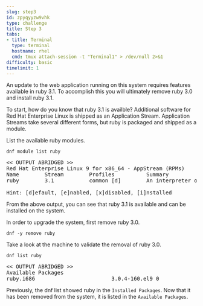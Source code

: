 ```yaml
---
slug: step3
id: zpyqyyzw9vhk
type: challenge
title: Step 3
tabs:
- title: Terminal
  type: terminal
  hostname: rhel
  cmd: tmux attach-session -t "Terminal1" > /dev/null 2>&1
difficulty: basic
timelimit: 1
---
```

An update to the web application running on this system requires features available in ruby 3.1.  To accomplish this you will ultimately remove ruby 3.0 and install ruby 3.1.

To start, how do you know that ruby 3.1 is availble?  Additional software for Red Hat Enterprise Linux is shipped as an Application Stream.  Application Streams take several different forms, but ruby is packaged and shipped as a module.

List the available ruby modules.

```bash,run
dnf module list ruby
```

<pre class="file">
<< OUTPUT ABRIDGED >>
Red Hat Enterprise Linux 9 for x86_64 - AppStream (RPMs)
Name        Stream        Profiles          Summary
ruby        3.1           common [d]        An interpreter of object-oriented scripting language

Hint: [d]efault, [e]nabled, [x]disabled, [i]nstalled
</pre>

From the above output, you can see that ruby 3.1 is available and can be installed on the system.

In order to upgrade the system, first remove ruby 3.0.

```bash,run
dnf -y remove ruby
```

Take a look at the machine to validate the removal of ruby 3.0.

```bash,run
dnf list ruby
```

<pre class="file">
<< OUTPUT ABRIDGED >>
Available Packages
ruby.i686                        3.0.4-160.el9_0                      rhel-9-for-x86_64-appstream-rpms
</pre>

Previously, the dnf list showed ruby in the `Installed Packages`.  Now that it has been removed from the system, it is listed in the `Available Packages`.
